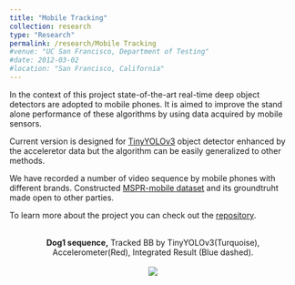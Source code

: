 ```yaml
---
title: "Mobile Tracking"
collection: research
type: "Research"
permalink: /research/Mobile Tracking
#venue: "UC San Francisco, Department of Testing"
#date: 2012-03-02
#location: "San Francisco, California"
---
```

In the context of this project state-of-the-art real-time deep object detectors are adopted to mobile phones. It is aimed to improve the stand alone performance of these algorithms by using data acquired by mobile sensors. 

Current version is designed for [TinyYOLOv3](https://arxiv.org/abs/1804.02767) object detector enhanced by the acceleretor data but the algorithm can be easily generalized to other methods. 

We have recorded a number of video  sequence by mobile phones with different brands. Constructed [MSPR-mobile dataset](https://github.com/msprITU/MobileTracking/MSPR-mobile) and its groundtruht made open to other parties.

To learn more about the project you can check out the [repository](https://github.com/msprITU/MobileTracking). 

<p align="center">
 <br>
   <strong>Dog1 sequence,</strong>
Tracked BB by TinyYOLOv3(Turquoise), Accelerometer(Red), Integrated Result (Blue dashed).
 <br/>
 <br/>
  <img src="dog1.gif">
 <br/>
 <br/>
</p>



